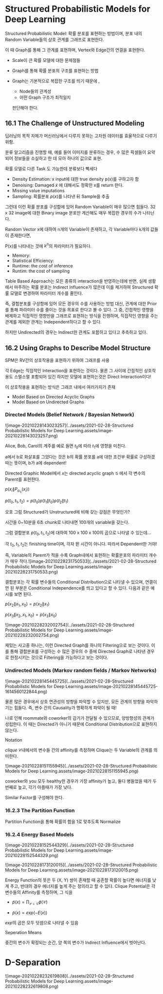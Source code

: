 # Structured Probabilistic Models for Deep Learning

Structured Probabilistic Model: 확률 분포를 표현하는 방법이며, 분포 내의 Random Variable들의 상호 관계를 그래프로 표현한다.

이 때 Graph를 통해 그 관계를 표현하며, Vertex와 Edge간의 연결을 표현한다.

* Scale이 큰 확률 모델에 대한 문제점들

* Graph를 통해 확률 분포의 구조를 표현하는 방법

* Graph는 기본적으로 복잡한 구조를 띄기 때문에 ,

  * Node들의 관계성
  * 어떤 Graph 구조가 최적일지

  판단해야 한다. 

## 16.1 The Challenge of Unstructured Modeling

딥러닝의 목적 자체가 머신러닝에서 다루지 못하는 고차원 데이터를 효율적으로 다루기 위함.

분류 알고리즘을 진행할 때, 예를 들어 이미지를 분류하는 경우, 수 많은 픽셀들이 요약되어 정보들을 소실하고 한 데 모아 하나의 값으로 표현.

확률 모델로 다른 Task 도 가능한데 분류보다 빡세다

* Density Estimation: x input에 대한 true density p(x)를 구하고자 함
* Denoising: Damaged $\tilde x$ 에 대해서도 정확한 x를 return 한다.
* Missing value imputations
* Sampling: 확률분포 $p(x)$를 나타낸 뒤 Sample을 추출

그런데 이런 확률 분포를 구성함에 있어 Random Variable이 매우 많으면 힘들다. 32 x 32 image에 대한 Binary image 분포만 계산해도 매우 복잡한 경우의 수가 나타난다. 

Random Vector x에 대하여 n개의 Variable이 존재하고, 각 Variable마다 k개의 값들이 존재한다면, 

P(x)를 나타내는 것에 $k^n$의 파라미터가 필요하다.

* Memory:
* Statistical Efficiency:
* Runtime: the cost of inference
* Runtim: the cost of sampling

Table Based Approach는 모든 종류의 interaction을 반영하는데에 반면, 실제 생활에서 마주하는 확률 분포는 Indirect Influence가 많은데 이를 제거하여 Structured 확률 모델로 변경하여 파라미터 개수를 줄인다. 

즉, 결합분포를 구성함에 있어 모든 경우의 수를 사용하는 방법 대신, 관계에 대한 Prior를 통해 파라미터 수를 줄이는 것을 목표로 한다고 볼 수 있다.
그 중, 간접적인 영향을 배제하고 직접적인 영향만을 그래프로 표현하는 방식을 진행하며, 직접적인 영향을 주는 관계를 제외한 관계는 Independent하다고 할 수 있다.

하지만 Undirected의 경우는 Indirect한 관계도 포함하고 있다고 추측하고 있다.



## 16.2 Using Graphs to Describe Model Structure

SPM은 RV간의 상호작용을 표현하기 위하여 그래프를 사용

각 Edge는 직접적인 Interaction을 표현하는 것이다. 물론 그 사이에 간접적인 상호작용도 스멀스멀 포함되어 있긴 하지만 모델에 표현하는것은 Direct Interaction이다!

이 상호작용을 표현하는 방식은 그래프 내에서 여러가지가 존재

* Model Based on Directed Acyclic Graphs
* Model Based on Undirected Graphs

### Directed Models (Belief Network / Bayesian Network)

![image-20210228143023257](../assets/2021-02-28-Structured Probabilistic Models for Deep Learning.assets/image-20210228143023257.png)

Alice, Bob, Carol의 계주를 예로 들면 $t_0$에 따라 $t_1$에 영향을 미친다. 

a에서 b로 화살표를 그었다는 것은 b의 확률 분포를 a에 대한 조건부 확률로 구성하겠따는 뜻이며, b가 a에 dependent!

Directed Graphic Model에서 $x$는 directed acyclic graph $\mathcal G$ 에서 각 변수의 Parent를 표현한다.

$p(x_i \| P_{a_\mathcal G}(x_i))$

$p(t_0, t_1, t_2) = p(t_0)p(t_1\|t_0)p(t_2\|t_1)$

오호 그럼 Structured가 Unstructured에 비해 갖는 강점은 무엇인가?

시간을 0~10분을 6초 chunk로 나타내면 100개의 variable을 갖는다.

그럼 결합분포 $p(t_0, t_1, t_2)$에 대하여 100 x 100 x 100의 곱으로 나타낼 수 있는데...

각 $t_0, t_1, t_2$는 finishing time이며, 각자 뛴 시간이 아니다. 따라서 Dependent한 거야!

즉, Variable의 Parent가 적을 수록 Graph내에서 표현하는 확률분포의 파라미터 개수가 매우 적다.![image-20210228231750533](../assets/2021-02-28-Structured Probabilistic Models for Deep Learning.assets/image-20210228231750533.png)

결합분포는 각 확률 변수들의 Conditional Distribution으로 나타낼 수 있으며, 연결이 안 된 부분은 Conditional Independence를 띄고 있다고 할 수 있다. 다음과 같은 예시를 보면 된다.

$p(x_2\|x_1, x_0) = p(x_2\|x_1)$

$p(x_3\|x_2, x_1,x_0) = p(x_3\|x_0)$

![image-20210228232002754](../assets/2021-02-28-Structured Probabilistic Models for Deep Learning.assets/image-20210228232002754.png)



 재밌는 사고중 하나는, 이런 Directed Graph를 하나의 Filtering으로 보는 것이다. 이를 통해 결합분포를 구성하는 수 많은 경우의 수 중에 Directed Graph로 나타낸 경우로 한정시키는 것으로 Filtering을 가능하다고 보는 것이다. 

### Undirected Models (Markov random fields / Markov Networks)

![image-20210228145445725](../assets/2021-02-28-Structured Probabilistic Models for Deep Learning.assets/image-20210228145445725-1614560122844.png)

물론 많은 경우에서 상호 연관성의 방향을 파악할 수 있지만, 모든 관계의 방향을 파악하기는 힘들다. 즉, 변수 간의 Causality가 명확하게 파악이 될 때!

나로 인해 roommate와 coworker의 감기가 전달될 수 있으므로, 양방향성의 관계가 성립한다. 이 때는 Directed가 아니기 때문에 Conditional Distribution으로 표현하지 않는다.

Notation

$clique \ \mathcal C$내에서의 변수들 간의 affinity를 측정하며 Clique는 두 Variable의 관계를 의미한다. 

![image-20210228151155945](../assets/2021-02-28-Structured Probabilistic Models for Deep Learning.assets/image-20210228151155945.png)

coworker와 you 모두 healthy한 경우가 가장 affinity가 높고, 둘다 병들었을 때가 두번째로 높고, 각기 아플때가 가장 낮다.

Similar Factor를 구성해야 한다.

### 16.2.3 The Partition Function

Partition Function을 통해 확률의 합을 1로 맞추도록 Normalize

### 16.2.4 Energy Based Models

![image-20210228152544329](../assets/2021-02-28-Structured Probabilistic Models for Deep Learning.assets/image-20210228152544329.png)

![image-20210228173120015](../assets/2021-02-28-Structured Probabilistic Models for Deep Learning.assets/image-20210228173120015.png)

Energy Function의 뜻은 두 (X, Y) 쌍이 존재할 때 공존할 확률이 높다면 에너지를 낮게 주고, 반대의 경우 에너지를 높게 주는 정의라고 할 수 있다. Clique Potential은 각 변수들의 Affinity를 측정하며, 그 식을

* $\tilde p(x) = \prod_{\mathcal C \in \mathcal G}\phi(\mathcal C)$

* $\tilde p(x) = exp(-E(x))$

$exp$의 곱은 모두 덧셈으로 나타낼 수 있음



Seperation Means

중간의 변수가 확정되는 순간, 양 쪽의 변수가 Indirect Influence에서 벗어난다.

# D-Separation

![image-20210228232619808](../assets/2021-02-28-Structured Probabilistic Models for Deep Learning.assets/image-20210228232619808.png)